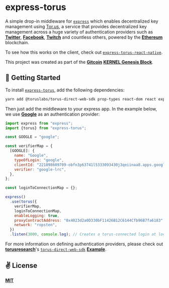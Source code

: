 # express-torus
A simple drop-in middleware for [`express`](https://github.com/expressjs/express) which enables decentralized key management using [Tor.us](https://tor.us/), a service that provides decentralized key management across a huge variety of authentication providers such as [**Twitter**](https://twitter.com/home), [**Facebook**](https://www.facebook.com/), [**Twitch**](http://twitch.com/) and countless others, powered by the [**Ethereum**](https://ethereum.org/en/) blockchain.

To see how this works on the client, check out [`express-torus-react-native`](https://github.com/cawfree/express-torus-react-native).

This project was created as part of the [**Gitcoin**](https://gitcoin.co/) [**KERNEL Genesis Block**](https://gitcoin.co/blog/announcing-kernel/).

## 🚀 Getting Started

To install [`express-torus`](https://github.com/cawfree/express-torus), add the following dependencies:

```bash
yarn add @toruslabs/torus-direct-web-sdk prop-types react-dom react express-torus type-check
```

Then just add the middleware to your express app. In the example below, we use [**Google**](https://google.com) as an authentication provider:

```javascript
import express from "express";
import {torus} from "express-torus";

const GOOGLE = "google";

const verifierMap = {
  [GOOGLE]: {
    name: "Google",
    typeOfLogin: "google",
    clientId: "221898609709-obfn3p63741l5333093430j3qeiinaa8.apps.googleusercontent.com",
    verifier: "google-lrc",
  },
};

const loginToConnectionMap = {};

express()
  .use(torus({
    verifierMap,
    loginToConnectionMap,
    enableLogging: true,
    proxyContractAddress: "0x4023d2a0D330bF11426B12C6144Cfb96B7fa6183",
    network: "ropsten",
  })
  .listen(3000, console.log); // Creates a torus-connected login at localhost:3000/torus/google!
```

For more information on defining authentication providers, please check out [**torusresearch**](https://github.com/torusresearch)'s [`torus-direct-web-sdk`](https://github.com/torusresearch/torus-direct-web-sdk) [**Example**](https://github.com/torusresearch/torus-direct-web-sdk/blob/26ad6a9d3ff10c935a202b93539c94de3978a5b4/examples/vue-app/src/App.vue#L42).

## ✌️ License
[**MIT**](./LICENSE)

